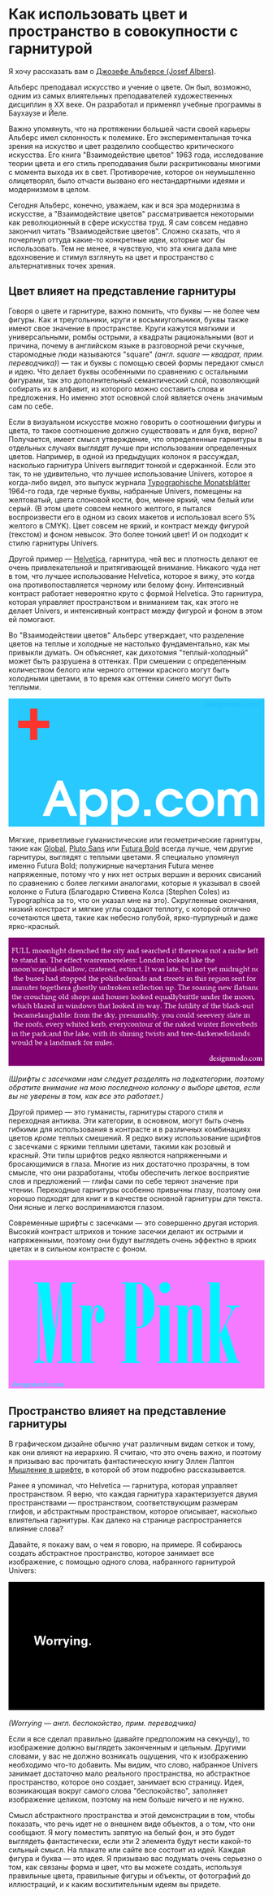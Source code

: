 # Как использовать цвет и пространство в совокупности с гарнитурой

Я хочу рассказать вам о [Джозефе Альберсе (Josef Albers)][1].

Альберс преподавал искусство и учение о цвете. Он был, возможно, одним из 
самых влиятельных преподавателей художественных дисциплин в XX веке. Он 
разработал и применял учебные программы в Баухаузе и Йеле.

Важно упомянуть, что на протяжении большей части своей карьеры Альберс имел 
склонность к полемике. Его экспериментальная точка зрения на искуство и цвет 
разделило сообщество критического искусства. Его книга "Взаимодействие цветов" 
1963 года, исследование теории цвета и его стиль преподавания были 
раскритикованы многими с момента выхода их в свет. Противоречие, которое он 
неумышленно олицетворял, было отчасти вызвано его нестандартными идеями и 
модернизмом в целом.

Сегодня Альберс, конечно, уважаем, как и вся эра модернизма в искусстве, а 
"Взаимодействие цветов" рассматривается некоторыми как революционный в сфере 
искусства труд. Я сам совсем недавно закончил читать "Взаимодействие цветов". 
Сложно сказать, что я почерпнул оттуда какие-то конкретные идеи, которые мог 
бы использовать. Тем не менее, я чувствую, что эта книга дала мне вдохновение 
и стимул взглянуть на цвет и пространство с альтернативных точек зрения.

## Цвет влияет на представление гарнитуры

Говоря о цвете и гарнитуре, важно помнить, что буквы — не более чем фигуры. 
Как и треугольники, круги и восьмиугольники, буквы также имеют свое значение в 
пространстве. Круги кажутся мягкими и универсальными, ромбы острыми, а 
квадраты рациональными (вот и причина, почему в английском языке в разговорной 
речи скучные, старомодные люди называются "square" *(англ. square — квадрат, 
прим. переводчика)*) — так и буквы с помощью своей формы передают смысл и идею. 
Что делает буквы особенными по сравнению с остальными фигурами, так это 
дополнительный семантический слой, позволяющий собирать их в алфавит, из 
которого можно составить слова и предложения. Но именно этот основной слой 
является очень значимым сам по себе.

Если в визуальном искусстве можно говорить о соотношении фигуры и цвета, то 
такое соотношение должно существовать и для букв, верно? Получается, имеет 
смысл утверждение, что определенные гарнитуры в отдельных случаях выглядят 
лучше при использовании определенных цветов. Например, в одной из предыдущих 
колонок я рассуждал, насколько гарнитура Univers выглядит тонкой и сдержанной. 
Если это так, то не удивительно, что лучшее использование Univers, которое я 
когда-либо видел, это выпуск журнала [Typographische Monatsblätter][2] 
1964-го года, где черные буквы, набранные Univers, помещены на желтоватый, 
цвета слоновой кости, фон, менее яркий, чем белый или серый. (В этом цвете 
совсем немного желтого, я пытался воспроизвести его в одном из своих макетов 
и использовал всего 5% желтого в CMYK). Цвет совсем не яркий, и контраст между 
фигурой (текстом) и фоном невысок. Это более тонкий цвет! И он подходит к 
стилю гарнитуры Univers.

Другой пример — [Helvetica][3], гарнитура, чей вес и плотность делают ее очень 
привлекательной и притягивающей внимание. Никакого чуда нет в том, что лучшее 
использование Helvetica, которое я вижу, это когда она противопоставляется 
черному или белому фону. Интенсивный контраст работает невероятно круто 
с формой Helvetica. Это гарнитура, которая управляет пространством и вниманием 
так, как этого не делает Univers, и интенсивный контраст между фигурой и фоном 
в этом ей помогают.

Во "Взаимодействии цветов" Альберс утверждает, что разделение цветов на теплые 
и холодные не настолько фундаментально, как мы привыкли думать. Он объясняет, 
как дихотомия "теплый-холодный" может быть разрушена в оттенках. При смешении 
с определенным количеством белого или черного оттенки красного могут быть 
холодными цветами, в то время как оттенки синего могут быть теплыми.

![image](img/app.png)

Мягкие, приветливые гуманистические или геометрические гарнитуры, такие как 
[Global][4], [Pluto Sans][5] или [Futura Bold][6] всегда лучше, чем другие 
гарнитуры, выглядят с теплыми цветами. Я специально упомянул именно Futura 
Bold; полужирные начертания Futura менее напряженные, потому что у них нет 
острых вершин и верхних свисаний по сравнению с более легкими аналогами, 
которые я указывал в своей колонке о Futura (Благодарю Стивена Колса 
(Stephen Coles) из Typographica за то, что он указал мне на это). Скругленные 
окончания, низкий констраст и мягкие углы создают теплоту, с которой отлично 
сочетаются цвета, такие как небесно голубой, ярко-пурпурный и даже 
ярко-красный.

![image](img/serif.png)

*(Шрифты с засечками нам следует разделять на подкатегории, поэтому обратите 
внимание на мою последнюю колонку о выборе цветов, если вы не уверены в том, 
как все это работает.)*

Другой пример — это гуманисты, гарнитуры старого стиля и переходная антиква. 
Эти категории, в основном, могут быть очень гибкими для использования в 
контрасте и в различных комбинациях цветов *кроме* теплых смешений. Я редко 
вижу использование шрифтов с засечками с яркими теплыми цветами, такими как 
розовый и красный. Эти типы шрифтов редко являются напряженными и бросающимися 
в глаза. Многие из них достаточно прозрачны, в том смысле, что они разработаны, 
чтобы обеспечить легкое восприятие слов и предложений — глифы сами по себе 
теряют значение при чтении. Переходные гарнитуры особенно привычны глазу, 
поэтому они хорошо подходят для книг и в качестве основной гарнитуры для 
текста. Они ясные и легко воспринимаются глазом.

Современные шрифты с засечками — это совершенно другая история. Высокий 
контраст штрихов и тонкие засечки делают их острыми и напряженными, поэтому 
они будут выглядеть очень эффектно в ярких цветах и в сильном контрасте с фоном.

![image](img/Pink.png)

## Пространство влияет на представление гарнитуры

В графическом дизайне обычно учат различным видам сеткок и тому, как они влияют 
на иерархию. Я считаю, что это очень важно, и поэтому я призываю вас прочитать 
фантастическую книгу Эллен Лаптон [Мышление в шрифте][7], в которой об этом 
подробно рассказывается.

Ранее я упоминал, что Helvetica — гарнитура, которая управляет пространством. 
Я верю, что каждая гарнитура характеризуется двумя пространствами — 
пространством, соответствующим размерам глифов, и абстрактным пространством, 
которое описывает, насколько влиятельна гарнитуры. Как далеко на странице 
распространяется влияние слова?

Давайте, я покажу вам, о чем я говорю, на примере. Я собираюсь создать 
абстрактное пространство, которое занимает все изображение, с помощью одного 
слова, набранного гарнитурой Univers:

![image](img/worrying.png)

*(Worrying — англ. беспокойство, прим. переводчика)*

Если я все сделал правильно (давайте предположим на секунду), то изображение 
должно выглядеть законченным и цельным. Другими словами, у вас не должно 
возникать ощущения, что к изображению необходимо что-то добавить. Мы видим, что 
слово, набранное Univers занимает достаточно мало реального пространства, но 
абстрактное пространство, которое оно создает, занимает всю страницу. Идея, 
возникающая вокруг самого слова "беспокойство", заполняет изображение целиком, 
поэтому на нем больше ничего и не нужно.

Смысл абстрактного пространства и этой демонстрации в том, чтобы показать, что 
речь идет не о внешнем виде объектов, а о том, что они сообщают. Я могу 
поместить запятую на белый фон, и это будет выглядеть фантастически, если эти 
2 элемента будут нести какой-то сильный смысл. На плакате или сайте все состоит 
из идей. Каждая фигура и буква — это идея. Я призываю вас подумать очень 
серьезно о том, как связаны форма и цвет, что вы можете создать, используя 
правильные цвета, правильные фигуры и объекты, от фотографий до иллюстраций, 
и к каким восхитительным идеям вы придете.

[1]: http://en.wikipedia.org/wiki/Josef_Albers
[2]: http://fontsinuse.com/uses/2143/typographische-monatsblaetter-1964-issue-8-9
[3]: http://designmodo.com/helvetica-font/
[4]: http://www.myfonts.com/fonts/dstype/global/
[5]: http://www.myfonts.com/fonts/hvdfonts/pluto-sans/
[6]: http://www.myfonts.com/fonts/tilde/futura/bold/
[7]: http://www.thinkingwithtype.com/contents/grid/
